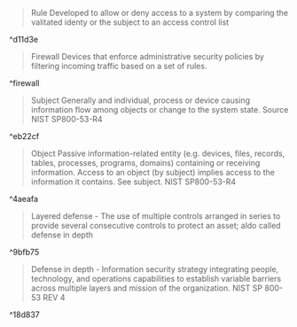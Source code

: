 >Rule  Developed to allow or deny access to a system by comparing the valitated identy or the subject to an access control list

^d11d3e



> Firewall 
Devices that enforce administrative security policies by filtering incoming traffic based on a set of rules.

^firewall


>Subject Generally and individual, process or device causing information flow among objects or change to the system state. Source NIST SP800-53-R4

^eb22cf




> Object  Passive information-related entity (e.g. devices, files, records, tables, processes, programs, domains) containing or receiving information. Access to an object (by subject) implies access to the information it contains. See subject.
> NIST SP800-53-R4

^4aeafa


>Layered defense - The use of multiple controls arranged in series to provide several consecutive controls to protect an asset; aldo called defense in depth

^9bfb75


>Defense in depth - Information security strategy integrating people, technology, and operations capabilities to establish variable barriers across multiple layers and mission of the organization. NIST SP 800-53 REV 4
>

^18d837

